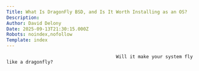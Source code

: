 ```yaml
---
Title: What Is DragonFly BSD, and Is It Worth Installing as an OS?
Description: 
Author: David Delony
Date: 2025-09-13T21:30:15.000Z
Robots: noindex,nofollow
Template: index
---
```


                                            Will it make your system fly like a dragonfly?
                                        
